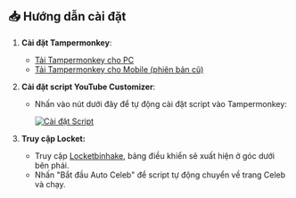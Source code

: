 ## 📥 Hướng dẫn cài đặt
1. **Cài đặt Tampermonkey**:
   - [Tải Tampermonkey cho PC](https://chromewebstore.google.com/detail/tampermonkey/dhdgffkkebhmkfjojejmpbldmpobfkfo)
   - [Tải Tampermonkey cho Mobile (phiên bản cũ)](https://chromewebstore.google.com/detail/tampermonkey-legacy/lcmhijbkigalmkeommnijlpobloojgfn)

2. **Cài đặt script YouTube Customizer**:
   - Nhấn vào nút dưới đây để tự động cài đặt script vào Tampermonkey:
   
     [![Cài đặt Script](https://img.shields.io/badge/Cài%20đặt-Script-blue?style=for-the-badge)](https://raw.githubusercontent.com/huyvu2512/locket-celebrity/main/tampermonkey.user.js)

3.  **Truy cập Locket:**
    * Truy cập [Locketbinhake](https://locket.binhake.dev/), bảng điều khiển sẽ xuất hiện ở góc dưới bên phải.
    * Nhấn "Bắt đầu Auto Celeb" để script tự động chuyển về trang Celeb và chạy.
      
